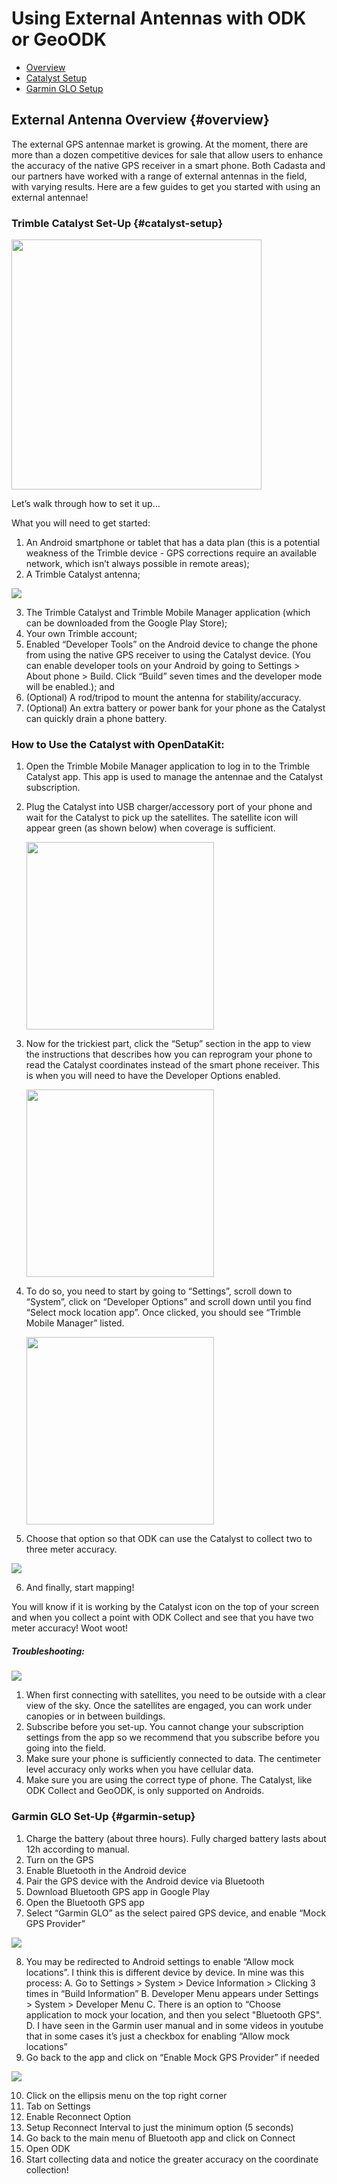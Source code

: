 # Using External Antennas with ODK or GeoODK

* [Overview](#overview)
* [Catalyst Setup](#catalyst-setup)
* [Garmin GLO Setup](#garmin-setup)

## External Antenna Overview {#overview}

The external GPS antennae market is growing. At the moment, there are more than a dozen competitive devices for sale that allow users to enhance the accuracy of the native GPS receiver in a smart phone. Both Cadasta and our partners have worked with a range of external antennas in the field, with varying results. Here are a few guides to get you started with using an external antennae!

### Trimble Catalyst Set-Up {#catalyst-setup}

<img src="/assets/catalyst/catalyst.jpg" width="400" />

Let’s walk through how to set it up… 

What you will need to get started:
1. An Android smartphone or tablet that has a data plan (this is a potential weakness of the Trimble device - GPS corrections require an available network, which isn’t always possible in remote areas);
2. A Trimble Catalyst antenna;

![](/assets/catalyst/trimble-apps.png)

3. The Trimble Catalyst and Trimble Mobile Manager application (which can be downloaded from the Google Play Store);
4. Your own Trimble account; 
5. Enabled “Developer Tools” on the Android device to change the phone from using the native GPS receiver to using the Catalyst device. (You can enable developer tools on your Android by going to Settings > About phone > Build. Click “Build” seven times and the developer mode will be enabled.); and
6. (Optional) A rod/tripod to mount the antenna for stability/accuracy.  
7. (Optional) An extra battery or power bank for your phone as the Catalyst can quickly drain a phone battery.

### How to Use the Catalyst with OpenDataKit:

1. Open the Trimble Mobile Manager application to log in to the Trimble Catalyst app. This app is used to manage the antennae and the Catalyst subscription.
2. Plug the Catalyst into USB charger/accessory port of your phone and wait for the Catalyst to pick up the satellites. The satellite icon will appear green (as shown below) when coverage is sufficient. 

	<img src="/assets/catalyst/developer-options-1.png" width="300" />

3. Now for the trickiest part, click the “Setup” section in the app to view the instructions that describes how you can reprogram your phone to read the Catalyst coordinates instead of the smart phone receiver. This is when you will need to have the Developer Options enabled. 

	<img src="/assets/catalyst/developer-options-2.png" width="300" />

4. To do so, you need to start by going to “Settings”, scroll down to “System”, click on “Developer Options” and scroll down until you find “Select mock location app”.  Once clicked, you should see “Trimble Mobile Manager” listed. 

	<img src="/assets/catalyst/developer-options-3.png" width="300" />

5. Choose that option so that ODK can use the Catalyst to collect two to three meter accuracy.

![](/assets/catalyst/2m-accuracy.png)

6. And finally, start mapping!

You will know if it is working by the Catalyst icon on the top of your screen and when you collect a point with ODK Collect and see that you have two meter accuracy!  Woot woot!

##### Troubleshooting:

![](/assets/catalyst/screens.png)

1. When first connecting with satellites, you need to be outside with a clear view of the sky. Once the satellites are engaged, you can work under canopies or in between buildings.
2. Subscribe before you set-up. You cannot change your subscription settings from the app so we recommend that you subscribe before you going into the field. 
3. Make sure your phone is sufficiently connected to data. The centimeter level accuracy only works when you have cellular data. 
4. Make sure you are using the correct type of phone. The Catalyst, like ODK Collect and GeoODK, is only supported on Androids.


### Garmin GLO Set-Up {#garmin-setup}

1. Charge the battery (about three hours). Fully charged battery lasts about 12h according to manual. 
2. Turn on the GPS
3. Enable Bluetooth in the Android device
4. Pair the GPS device with the Android device via Bluetooth
5. Download Bluetooth GPS app in Google Play
6. Open the Bluetooth GPS app
7. Select “Garmin GLO” as the select paired GPS device, and enable “Mock GPS Provider”

![](/assets/catalyst/garmin-1.png)

8. You may be redirected to Android settings to enable “Allow mock locations”. I think this is different device by device. In mine was this process: 
	A. Go to Settings > System > Device Information > Clicking 3 times in “Build Information”
	B. Developer Menu appears under Settings > System > Developer Menu
	C. There is an option to “Choose application to mock your location, and then you select "Bluetooth GPS". 
	D. I have seen in the Garmin user manual and in some videos in youtube that in some cases it’s just a checkbox for enabling “Allow mock locations”
9. Go back to the app and click on “Enable Mock GPS Provider” if needed

![](/assets/catalyst/garmin-2.png)

10. Click on the ellipsis menu on the top right corner 
11. Tab on Settings
12. Enable Reconnect Option 
13. Setup Reconnect Interval to just the minimum option (5 seconds)
14. Go back to the main menu of Bluetooth app and click on Connect
15. Open ODK 
16. Start collecting data and notice the greater accuracy on the coordinate collection!


